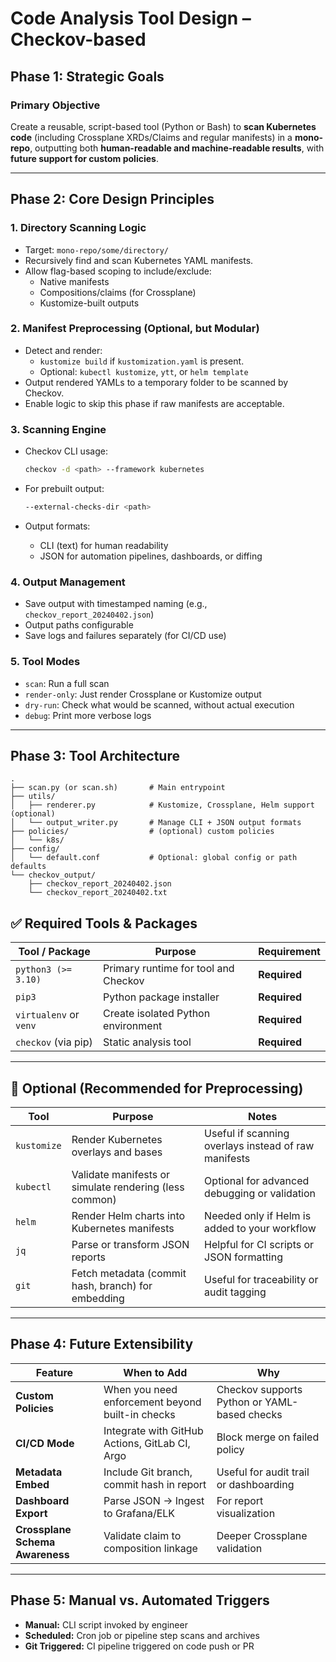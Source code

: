 # Code Analysis Tool Design – Checkov-based

## Phase 1: Strategic Goals

### Primary Objective

Create a reusable, script-based tool (Python or Bash) to **scan Kubernetes code** (including Crossplane XRDs/Claims and regular manifests) in a **mono-repo**, outputting both **human-readable and machine-readable results**, with **future support for custom policies**.

---

## Phase 2: Core Design Principles

### 1. Directory Scanning Logic

- Target: `mono-repo/some/directory/`
- Recursively find and scan Kubernetes YAML manifests.
- Allow flag-based scoping to include/exclude:
  - Native manifests
  - Compositions/claims (for Crossplane)
  - Kustomize-built outputs

### 2. Manifest Preprocessing (Optional, but Modular)

- Detect and render:
  - `kustomize build` if `kustomization.yaml` is present.
  - Optional: `kubectl kustomize`, `ytt`, or `helm template`
- Output rendered YAMLs to a temporary folder to be scanned by Checkov.
- Enable logic to skip this phase if raw manifests are acceptable.

### 3. Scanning Engine

- Checkov CLI usage:

  ```bash
  checkov -d <path> --framework kubernetes
  ```

- For prebuilt output:

  ```bash
  --external-checks-dir <path>
  ```

- Output formats:
  - CLI (text) for human readability
  - JSON for automation pipelines, dashboards, or diffing

### 4. Output Management

- Save output with timestamped naming (e.g., `checkov_report_20240402.json`)
- Output paths configurable
- Save logs and failures separately (for CI/CD use)

### 5. Tool Modes

- `scan`: Run a full scan
- `render-only`: Just render Crossplane or Kustomize output
- `dry-run`: Check what would be scanned, without actual execution
- `debug`: Print more verbose logs

---

## Phase 3: Tool Architecture

```text
.
├── scan.py (or scan.sh)       # Main entrypoint
├── utils/
│   ├── renderer.py            # Kustomize, Crossplane, Helm support (optional)
│   └── output_writer.py       # Manage CLI + JSON output formats
├── policies/                  # (optional) custom policies
│   └── k8s/
├── config/
│   └── default.conf           # Optional: global config or path defaults
└── checkov_output/
    ├── checkov_report_20240402.json
    └── checkov_report_20240402.txt
```

## ✅ Required Tools & Packages

| Tool / Package       | Purpose                                  | Requirement         |
|----------------------|-------------------------------------------|---------------------|
| `python3 (>= 3.10)`  | Primary runtime for tool and Checkov      | **Required**        |
| `pip3`               | Python package installer                  | **Required**        |
| `virtualenv` or `venv` | Create isolated Python environment     | **Required**        |
| `checkov` (via pip)  | Static analysis tool                      | **Required**        |

---

## 🔄 Optional (Recommended for Preprocessing)

| Tool        | Purpose                                               | Notes |
|-------------|--------------------------------------------------------|-------|
| `kustomize` | Render Kubernetes overlays and bases                   | Useful if scanning overlays instead of raw manifests |
| `kubectl`   | Validate manifests or simulate rendering (less common) | Optional for advanced debugging or validation |
| `helm`      | Render Helm charts into Kubernetes manifests           | Needed only if Helm is added to your workflow |
| `jq`        | Parse or transform JSON reports                        | Helpful for CI scripts or JSON formatting |
| `git`       | Fetch metadata (commit hash, branch) for embedding     | Useful for traceability or audit tagging |


---

## Phase 4: Future Extensibility

| Feature                     | When to Add                            | Why                                             |
|----------------------------|----------------------------------------|--------------------------------------------------|
| **Custom Policies**        | When you need enforcement beyond built-in checks | Checkov supports Python or YAML-based checks    |
| **CI/CD Mode**             | Integrate with GitHub Actions, GitLab CI, Argo    | Block merge on failed policy                    |
| **Metadata Embed**         | Include Git branch, commit hash in report         | Useful for audit trail or dashboarding          |
| **Dashboard Export**       | Parse JSON → Ingest to Grafana/ELK               | For report visualization                        |
| **Crossplane Schema Awareness** | Validate claim to composition linkage    | Deeper Crossplane validation                    |

---

## Phase 5: Manual vs. Automated Triggers

- **Manual:** CLI script invoked by engineer
- **Scheduled:** Cron job or pipeline step scans and archives
- **Git Triggered:** CI pipeline triggered on code push or PR
